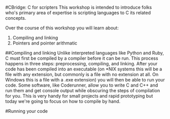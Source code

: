 #CBridge: C for scripters
This workshop is intended to introduce folks who's primary area of expertise is scripting languages to C its related concepts.

Over the course of this workshop you will learn about:

1. Compiling and linking
2. Pointers and pointer arithmatic

##Compiling and linking
Unlike interpreted languages like Python and Ruby, C must first be compiled by a compiler before it can be run. This process happens in three steps: preprocessing, compiling, and linking. After your code has been compiled into an executable (on *NIX systems this will be a file with any extension, but commonly is a file with no extension at all. On Windows this is a file with a .exe extension) you will then be able to run your code. Some software, like Coderunner, allow you to write C and C++ and run them and get console output while obscuring the steps of compilation for you. This is very handy for small projects and rapid prototyping but today we're going to focus on how to compile by hand.

#Running your code

